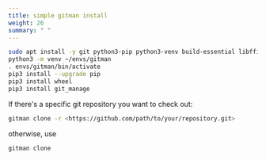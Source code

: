 ```yaml
---
title: simple gitman install
weight: 26
summary: " "
---
```


```bash
sudo apt install -y git python3-pip python3-venv build-essential libffi-dev
python3 -m venv ~/envs/gitman
. envs/gitman/bin/activate
pip3 install --upgrade pip
pip3 install wheel
pip3 install git_manage
```

If there's a specific git repository you want to check out:

```bash
gitman clone -r <https://github.com/path/to/your/repository.git>
```

otherwise, use

```bash
gitman clone
```
